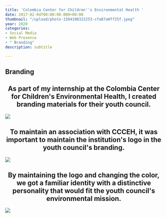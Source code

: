 ```yaml
---
title: 'Colombia Center for Children''s Environmental Health '
date: 2017-02-04T00:00:00.000+00:00
thumbnail: "/upload/photo-1504198322253-cfa87a0ff25f.jpeg"
year: 2020
categories:
- Social Media
- Web Presence
- " Branding"
description: subtitle

---
```

<left><h2>Branding</h2></left>

<center><h2>As part of my internship at the Colombia Center for Children's Environmental Health, I created branding materials for their youth council.</h2></center>

![](/upload/1.png)

<center><h2>To maintain an association with CCCEH, it was important to maintain the institution's logo in the youth council's branding.</h2></center>

![](/upload/2.png)

<center><h2>By maintaining the logo and changing the color, we got a familiar identity with a distinctive personality that would fit the youth council's environmental mission.</h2></center>

![](/upload/3.png)